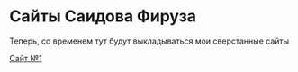 # Сайты Саидова Фируза
Теперь, со временем тут будут выкладываться мои сверстанные сайты


[Сайт №1](https://kruger1.github.io/project/src/index.html "Простенький адаптивный лендинг")
